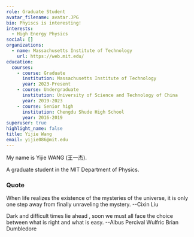 ```yaml
---
role: Graduate Student
avatar_filename: avatar.JPG
bio: Phyiscs is interesting!
interests:
  - High Energy Physics
social: []
organizations:
  - name: Massachusetts Institute of Technology
    url: https://web.mit.edu/
education:
  courses:
    - course: Graduate
      institution: Massachusetts Institute of Technology
      year: 2023-Present
    - course: Undergraduate
      institution: University of Science and Technology of China
      year: 2019-2023
    - course: Senior high
      institution: Chengdu Shude High School
      year: 2016-2019
superuser: true
highlight_name: false
title: Yijie Wang
email: yijie086@mit.edu
---
```

My name is Yijie WANG (王一杰).

A graduate student in the MIT Department of Physics.

<!--### 
### My wishes

Since ancient times, philosophers, such as Aristotle in ancient Greece and Mozi in ancient China, have tirelessly searched for a unified theory that can describe the world. Modern science started with Galileo, whose great work paved the way for the development of classical physics. Subsequently, Isaac Newton,formulated his three famous laws of classical motion. Since then, the building of classical physics has gained a solid foundation. In the last century, physics has undergone a dramatic revolution. Albert Einstein's general theory of relativity has forced us to reshape our understanding of space and time, and quantum mechanics has also revealed the counterintuitive laws of the microscopic world on a deeper level. People began to re-examine physics, from deeper symmetries. In this century, the establishment and improvement of the Standard Model have brought people's understanding of physics to an unprecedented height. However, the Standard Model is well known to provide an incomplete description of the universe, for phenomena such as dark matter, neutrino mass, and matter/antimatter asymmetry fall outside its capabilities. Will the Standard Model survive with small adjustments, or will everything be completely upended, as it was at the beginning of the last century? let us wait and see.

On the eve of this change in physics, I am eager to partake in high-energy physics. There are still many challenges to be solved in high-energy physics. I hope to continue to challenge the final theory. This is my ultimate purpose in life. 

There is a long way to go, and I will try my best to search for it.!-->


### Quote

When life realizes the existence of the mysteries of the universe, it is only one step away from finally unraveling the mystery.  --Cixin Liu


Dark and difficult times lie ahead , soon we must all face the choice between what is right and what is easy.  --Albus Percival Wulfric Brian Dumbledore

<!--### Teaching Assistant

I am the teaching assistant for Electrodynamics (2022 Spring, USTC) and Theoreticial Mechanics A (2021 Fall, USTC).

If you are interested in my acclaimed teaching assistantship, click [here](https://yijiewang.netlify.app/courses/)!-->
